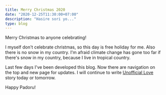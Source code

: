 ```yaml
---
title: Merry Christmas 2020
date: "2020-12-25T11:30:00+07:00"
description: "Hasire sori yo..."
type: blog
---
```


Merry Christmas to anyone celebrating!

I myself don't celebrate christmas, so this day is free holiday for me. Also
there is no snow in my country. I'm afraid climate change has gone too far if
there's snow in my country, because I live in tropical country.

Last few days I've been developed this blog. Now there are navigation on the top
and new page for updates. I will continue to write
[Unofficial Love](/unofficial-love) story today or tomorrow.

Happy Padoru!
